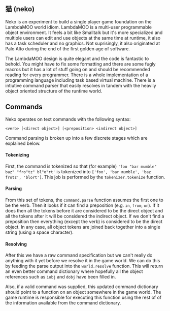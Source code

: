 ## 猫 (neko)
Neko is an experiment to build a single player game foundation on the LambdaMOO world idiom. LambdaMOO is a multi-user programmable object environment. It feels a bit like Smalltalk but it's more specialized and multiple users can edit and use objects at the same time at runtime, it also has a task scheduler and no graphics. Not suprisingly, it also originated at Palo Alto during the end of the first golden age of software.

The LambdaMOO design is quite elegant and the code is fantastic to behold. You might have to fix some formatting and there are some fugly macros but it has a lot of stuff going on and should be recommended reading for every programmer. There is a whole implementation of a programming language including task based virtual machine. There is a intiutive command parser that easily resolves in tandem with the heavily object oriented structure of the runtime world.

## Commands
Neko operates on text commands with the following syntax:

    <verb> [<direct object>] [<preposition> <indirect object>]

Command parsing is broken up into a few discrete stages which are explained below.

#### Tokenizing
First, the command is tokenized so that (for example) `'foo "bar mumble" baz" "fro"tz" bl"o"rt'` is tokenized into `['foo', 'bar mumble', 'baz frotz', 'blort']`. This job is performed by the `tokenizer.tokenize` function. 

#### Parsing
From this set of tokens, the `command.parse` function assumes the first one to be the verb. Then it looks if it can find a preposition (e.g. `in`, `from`, `on`). If it does then all the tokens before it are considered to be the direct object and all the tokens after it will be considered the indirect object. If we don't find a preposition then everything (except the verb) is considered to be the direct object. In any case, all object tokens are joined back together into a single string (using a space character).

#### Resolving
After this we have a raw command specification but we can't really do anything with it yet before we resolve it in the game world. We can do this by feeding the parse output into the `world.resolve` function. This will return an even better command dictionary where hopefully all the object references such as `iobj` and `dobj` have been filled in.

Also, if a valid command was supplied, this updated command dictionary should point to a function on an object somewhere in the game world. The game runtime is responsible for executing this function using the rest of of the information available from the command dictionary.